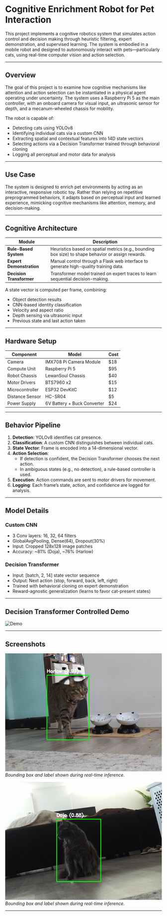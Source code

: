 # Cognitive Enrichment Robot for Pet Interaction

This project implements a cognitive robotics system that simulates action control and decision making through heuristic filtering, expert demonstration, and supervised learning. The system is embodied in a mobile robot and designed to autonomously interact with pets—particularly cats, using real-time computer vision and action selection.

---

## Overview

The goal of this project is to examine how cognitive mechanisms like attention and action selection can be instantiated in a physical agent operating under uncertainty. The system uses a Raspberry Pi 5 as the main controller, with an onboard camera for visual input, an ultrasonic sensor for depth, and a mecanum-wheeled chassis for mobility.

The robot is capable of:
- Detecting cats using YOLOv8
- Identifying individual cats via a custom CNN
- Extracting spatial and contextual features into 14D state vectors
- Selecting actions via a Decision Transformer trained through behavioral cloning
- Logging all perceptual and motor data for analysis

---

## Use Case

The system is designed to enrich pet environments by acting as an interactive, responsive robotic toy. Rather than relying on repetitive preprogrammed behaviors, it adapts based on perceptual input and learned experience, mimicking cognitive mechanisms like attention, memory, and decision-making.

---

## Cognitive Architecture

| Module               | Description |
|----------------------|-------------|
| **Rule-Based System** | Heuristics based on spatial metrics (e.g., bounding box size) to shape behavior or assign rewards. |
| **Expert Demonstration** | Manual control through a Flask web interface to generate high-quality training data. |
| **Decision Transformer** | Transformer model trained on expert traces to learn sequential decision-making. |

A state vector is computed per frame, combining:
- Object detection results
- CNN-based identity classification
- Velocity and aspect ratio
- Depth sensing via ultrasonic input
- Previous state and last action taken

---

## Hardware Setup

| Component           | Model                      | Cost |
|--------------------|----------------------------|------|
| Camera             | IMX708 Pi Camera Module    | $18  |
| Compute Unit       | Raspberry Pi 5             | $95  |
| Robot Chassis      | LewanSoul Chassis          | $40  |
| Motor Drivers      | BTS7960 x2                 | $15  |
| Microcontroller    | ESP32 DevKitC              | $12  |
| Distance Sensor    | HC-SR04                    | $5   |
| Power Supply       | 6V Battery + Buck Converter| $24  |

---

## Behavior Pipeline

1. **Detection**: YOLOv8 identifies cat presence.
2. **Classification**: A custom CNN distinguishes between individual cats.
3. **State Vector**: Frame is encoded into a 14-dimensional vector.
4. **Action Selection**:
    - If detection is confident, the Decision Transformer chooses the next action.
    - In ambiguous states (e.g., no detection), a rule-based controller is used.
5. **Execution**: Action commands are sent to motor drivers for movement.
6. **Logging**: Each frame’s state, action, and confidence are logged for analysis.

---

## Model Details

### Custom CNN
- 3 Conv layers: 16, 32, 64 filters
- GlobalAvgPooling, Dense(64), Dropout(30%)
- Input: Cropped 128x128 image patches
- Accuracy: ~81% (Doja), ~76% (Harlow)

### Decision Transformer
- Input: [batch, 2, 14] state vector sequence
- Output: Next action (stop, forward, back, left, right)
- Trained with behavioral cloning on expert demonstration
- Reward-agnostic generalization (learns to favor cat-present states)

---

## Decision Transformer Controlled Demo

![Demo](demo/decision_transformer_demo.gif)

---

## Screenshots


![Frame Detection](demo/Live%20Detection_screenshot_11.07.2025.png)
_Bounding box and label shown during real-time inference._


![Frame Detection](demo/Live%20Detection_screenshot_12.07.2025.png)
_Bounding box and label shown during real-time inference._

---



